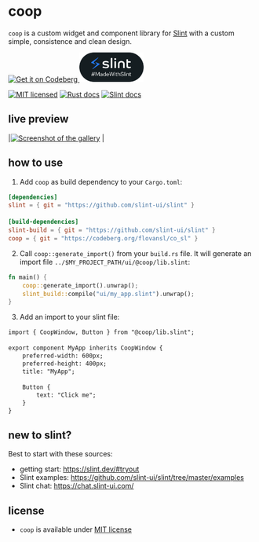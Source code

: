 <!--
SPDX-FileCopyrightText: 2022 Florian Blasius <co_sl@tutanota.com>
SPDX-License-Identifier: MIT
-->

# coop

`coop` is a custom widget and component library for [Slint](https://slint.dev/) with a custom simple, consistence and clean design.

<a href="https://codeberg.org/flovansl/co_sl">
    <img alt="Get it on Codeberg" src="https://get-it-on.codeberg.org/get-it-on-blue-on-white.png" height="60">
</a>
<a href="https://slint.dev">
    <img alt="#MadeWithSlint" src="https://raw.githubusercontent.com/slint-ui/slint/master/logo//MadeWithSlint-logo-light.svg" height="60">
</a>

[![MIT licensed](https://img.shields.io/badge/license-MIT-blue.svg)](../../LICENSES/MIT.txt)
[![Rust docs](https://img.shields.io/badge/docs-rust-orange.svg)](https://flovansl.codeberg.page/coop_sl/snapshots/main/docs/rust/coop/)
[![Slint docs](https://img.shields.io/badge/docs-slint-blue.svg)](https://flovansl.codeberg.page/coop_sl/snapshots/main/docs/slint/coop/)


## live preview

|[![Screenshot of the gallery](https://codeberg.org/flovansl/pages/attachments/2501a785-2b21-40d8-91c7-85fee14f0045 "gallery")](https://flovansl.codeberg.page/coop_sl/snapshots/main/demos/gallery/) |


## how to use

1. Add `coop` as build dependency to your `Cargo.toml`:

```toml
[dependencies]
slint = { git = "https://github.com/slint-ui/slint" }

[build-dependencies]
slint-build = { git = "https://github.com/slint-ui/slint" }
coop = { git = "https://codeberg.org/flovansl/co_sl" }
```

2. Call `coop::generate_import()` from your `build.rs` file. It will generate an import file `../$MY_PROJECT_PATH/ui/@coop/lib.slint`:

```rust
fn main() {
    coop::generate_import().unwrap();
    slint_build::compile("ui/my_app.slint").unwrap();
}
```

3. Add an import to your slint file:

```slint,no-preview
import { CoopWindow, Button } from "@coop/lib.slint";

export component MyApp inherits CoopWindow {
    preferred-width: 600px;
    preferred-height: 400px;
    title: "MyApp";

    Button {
        text: "Click me";
    }
}
```

## new to slint?

Best to start with these sources:

* getting start: https://slint.dev/#tryout
* Slint examples: https://github.com/slint-ui/slint/tree/master/examples
* Slint chat: https://chat.slint-ui.com/

## license

* `coop` is available under [MIT license](LICENSE-MIT)